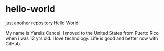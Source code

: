 # hello-world
just another repository
Hello World!

My name is Yareliz Cancel.
I moved to the United States from Puerto Rico when i was 12 yrs old.
I love technology.
Life is good and better now with GitHub.
